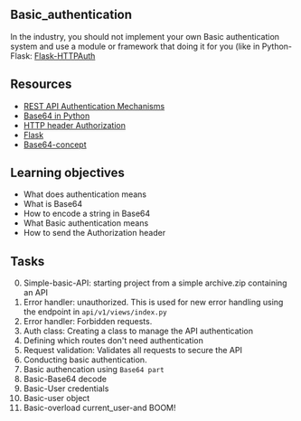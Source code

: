 ## Basic_authentication
In the industry, you should not implement your own Basic authentication system and use a module or framework that doing it for you (like in Python-Flask: [Flask-HTTPAuth](https://flask-httpauth.readthedocs.io/en/latest/)

## Resources
* [REST API Authentication Mechanisms](https://www.youtube.com/watch?v=501dpx2IjGY)  
* [Base64 in Python](https://docs.python.org/3.7/library/base64.html)  
* [HTTP header Authorization](https://developer.mozilla.org/en-US/docs/Web/HTTP/Headers/Authorization)  
* [Flask](https://palletsprojects.com/p/flask/)  
* [Base64-concept](https://en.wikipedia.org/wiki/Base64)  

## Learning objectives
* What does authentication means
* What is Base64
* How to encode a string in Base64
* What Basic authentication means
* How to send the Authorization header

## Tasks
0. Simple-basic-API: starting project from a simple archive.zip containing an API    
1. Error handler: unauthorized. This is used for new error handling using the endpoint in `api/v1/views/index.py`  
2. Error handler: Forbidden requests. 
3. Auth class: Creating a class to manage the API authentication  
4. Defining which routes don't need authentication   
5. Request validation: Validates all requests to secure the API
6. Conducting basic authentication. 
7. Basic authencation using `Base64 part`
8. Basic-Base64 decode   
9. Basic-User credentials   
10. Basic-user object  
11. Basic-overload current_user-and BOOM!
